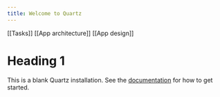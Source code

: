 ```yaml
---
title: Welcome to Quartz
---
```

[[Tasks]]
[[App architecture]]
[[App design]]


# Heading 1
This is a blank Quartz installation.
See the [documentation](https://quartz.jzhao.xyz) for how to get started.
